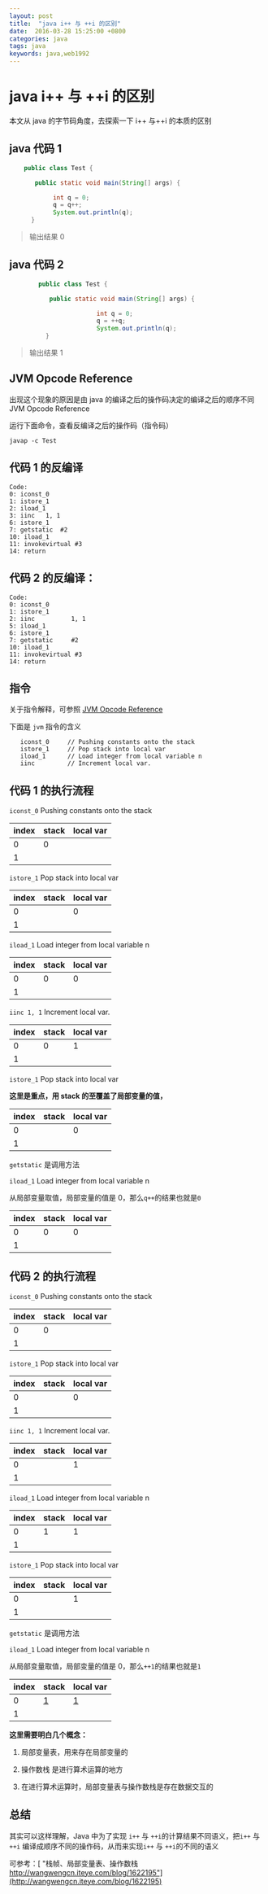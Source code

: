 ```yaml
---
layout: post
title:  "java i++ 与 ++i 的区别"
date:  2016-03-28 15:25:00 +0800
categories: java
tags: java
keywords: java,web1992
---
```


# java i++ 与 ++i 的区别

本文从 java 的字节码角度，去探索一下 i++ 与++i 的本质的区别

<!--more-->

## java 代码 1

```java
	public class Test {

	   public static void main(String[] args) {

		    int q = 0;
			q = q++;
			System.out.println(q);
	  }
```

> 输出结果 0

## java 代码 2

```java
        public class Test {

           public static void main(String[] args) {  

                        int q = 0;
                        q = ++q;
                        System.out.println(q);
          }
```

> 输出结果 1

## JVM Opcode Reference

出现这个现象的原因是由 java 的编译之后的操作码决定的编译之后的顺序不同 JVM Opcode Reference

运行下面命令，查看反编译之后的操作码（指令码）

`javap -c Test`

## 代码 1 的反编译

```
Code:
0: iconst_0
1: istore_1
2: iload_1
3: iinc   1, 1
6: istore_1
7: getstatic  #2
10: iload_1
11: invokevirtual #3
14: return
```

## 代码 2 的反编译：

```
Code:
0: iconst_0
1: istore_1
2: iinc          1, 1
5: iload_1
6: istore_1
7: getstatic     #2
10: iload_1
11: invokevirtual #3
14: return
```

## 指令

关于指令解释，可参照
[JVM Opcode Reference](http://homepages.inf.ed.ac.uk/kwxm/JVM/codeByFn.html#A2b)

下面是 `jvm` 指令的含义

```
   iconst_0 	// Pushing constants onto the stack
   istore_1 	// Pop stack into local var
   iload_1 		// Load integer from local variable n
   iinc  		// Increment local var.
```

## 代码 1 的执行流程

`iconst_0` Pushing constants onto the stack

| index | stack | local var |
| ----- | ----- | --------- |
| 0     | 0     |           |
| 1     |       |           |

`istore_1` Pop stack into local var

| index | stack | local var |
| ----- | ----- | --------- |
| 0     |       | 0         |
| 1     |       |           |

`iload_1` Load integer from local variable n

| index | stack | local var |
| ----- | ----- | --------- |
| 0     | 0     | 0         |
| 1     |       |           |

`iinc 1, 1` Increment local var.

| index | stack | local var |
| ----- | ----- | --------- |
| 0     | 0     | 1         |
| 1     |       |           |

`istore_1` Pop stack into local var

**这里是重点，用 stack 的至覆盖了局部变量的值，**

| index | stack | local var |
| ----- | ----- | --------- |
| 0     |       | 0         |
| 1     |       |           |

`getstatic` 是调用方法

`iload_1` Load integer from local variable n

从局部变量取值，局部变量的值是 0，那么`q++`的结果也就是`0`

| index | stack | local var |
| ----- | ----- | --------- |
| 0     | 0     | 0         |
| 1     |       |           |

## 代码 2 的执行流程

`iconst_0` Pushing constants onto the stack

| index | stack | local var |
| ----- | ----- | --------- |
| 0     | 0     |           |
| 1     |       |           |

`istore_1` Pop stack into local var

| index | stack | local var |
| ----- | ----- | --------- |
| 0     |       | 0         |
| 1     |       |           |

`iinc 1, 1` Increment local var.

| index | stack | local var |
| ----- | ----- | --------- |
| 0     |       | 1         |
| 1     |       |           |

`iload_1` Load integer from local variable n

| index | stack | local var |
| ----- | ----- | --------- |
| 0     | 1     | 1         |
| 1     |       |           |

`istore_1` Pop stack into local var

| index | stack | local var |
| ----- | ----- | --------- |
| 0     |       | 1         |
| 1     |       |           |

`getstatic` 是调用方法

`iload_1` Load integer from local variable n

从局部变量取值，局部变量的值是 0，那么`++1`的结果也就是`1`

| index | stack  | local var |
| ----- | ------ | --------- |
| 0     | [1](#) | [1](#)    |
| 1     |        |           |

**这里需要明白几个概念：**

1.  局部变量表，用来存在局部变量的

2.  操作数栈 是进行算术运算的地方

3.  在进行算术运算时，局部变量表与操作数栈是存在数据交互的

## 总结

其实可以这样理解，Java 中为了实现 `i++` 与 `++i`的计算结果不同语义，把`i++` 与 `++i` 编译成顺序不同的操作码，从而来实现`i++` 与 `++i`的不同的语义

可参考：[ "栈帧、局部变量表、操作数栈 http://wangwengcn.iteye.com/blog/1622195"](http://wangwengcn.iteye.com/blog/1622195)
